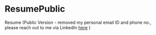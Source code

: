 # ResumePublic
Resume (Public Version - removed my personal email ID and phone no., please reach out to me via LinkedIn [here](https://linkedin.com/in/abhisek-chaudhuri "Abhisek Chaudhuri's LinkedIn Profile") )
